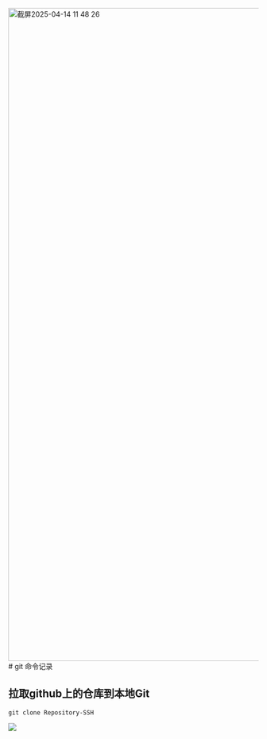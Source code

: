 <img width="1315" alt="截屏2025-04-14 11 48 26" src="https://github.com/user-attachments/assets/1d11dad7-9875-4e69-a617-d6bc8892ab92" /># git 命令记录

## 拉取github上的仓库到本地Git
```
git clone Repository-SSH
```
![]("https://github.com/user-attachments/assets/636ed1d9-c96b-4246-92ac-40ebfbd2312d")
